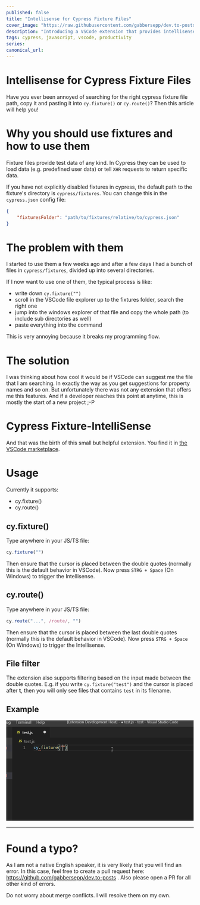 ```yaml
---
published: false
title: "Intellisense for Cypress Fixture Files"
cover_image: "https://raw.githubusercontent.com/gabbersepp/dev.to-posts/master/blog-posts/intellisense-for-cypress-fixture-files/assets/your-asset.png"
description: "Introducing a VSCode extension that provides intellisense for cypress fixture file paths"
tags: cypress, javascript, vscode, productivity
series:
canonical_url:
---
```


# Intellisense for Cypress Fixture Files
Have you ever been annoyed of searching for the right cypress fixture file path, copy it and pasting it into `cy.fixture()` or `cy.route()`? Then this article will help you!

# Why you should use fixtures and how to use them
Fixture files provide test data of any kind. In Cypress they can be used to load data (e.g. predefined user data) or tell `XHR` requests to return specific data.

If you have not explicitly disabled fixtures in cypress, the default path to the fixture's directory is `cypress/fixtures`. You can change this in the `cypress.json` config file:
```json
{
    "fixturesFolder": "path/to/fixtures/relative/to/cypress.json"
}
```


# The problem with them
I started to use them a few weeks ago and after a few days I had a bunch of files in `cypress/fixtures`, divided up into several directories.

If I now want to use one of them, the typical process is like:

* write down `cy.fixture("")`
* scroll in the VSCode file explorer up to the fixtures folder, search the right one
* jump into the windows explorer of that file and copy the whole path (to include sub directories as well)
* paste everything into the command

This is very annoying because it breaks my programming flow.

# The solution
I was thinking about how cool it would be if VSCode can suggest me the file that I am searching. In exactly the way as you get suggestions for property names and so on. 
But unfortunately there was not any extension that offers me this features. And if a developer reaches this point at anytime, this is mostly the start of a new project ;-P

# Cypress Fixture-IntelliSense
And that was the birth of this small but helpful extension. You find it in [the VSCode marketplace](https://marketplace.visualstudio.com/items?itemName=JosefBiehler.cypress-fixture-intellisense). 

# Usage
Currently it supports:

* cy.fixture()
* cy.route()

## cy.fixture()
Type anywhere in your JS/TS file:
```js
cy.fixture("")
```
Then ensure that the cursor is placed between the double quotes (normally this is the default behavior in VSCode). Now press `STRG + Space` (On Windows) to trigger the Intellisense.

## cy.route()
Type anywhere in your JS/TS file:
```js
cy.route("...", /route/, "")
```
Then ensure that the cursor is placed between the last double quotes (normally this is the default behavior in VSCode). Now press `STRG + Space` (On Windows) to trigger the Intellisense.

## File filter
The extension also supports filtering based on the input made between the double quotes.
E.g. if you write `cy.fixture("test")` and the cursor is placed after **t**, then you will only see files that contains `test` in its filename.

## Example

![Suggestion](./assets/example.gif)


----

# Found a typo?
As I am not a native English speaker, it is very likely that you will find an error. In this case, feel free to create a pull request here: https://github.com/gabbersepp/dev.to-posts . Also please open a PR for all other kind of errors.

Do not worry about merge conflicts. I will resolve them on my own. 